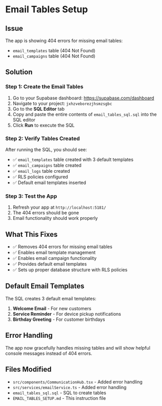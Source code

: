 # Email Tables Setup

## Issue
The app is showing 404 errors for missing email tables:
- `email_templates` table (404 Not Found)
- `email_campaigns` table (404 Not Found)

## Solution

### Step 1: Create the Email Tables
1. Go to your Supabase dashboard: https://supabase.com/dashboard
2. Navigate to your project: `jxhzveborezjhsmzsgbc`
3. Go to the **SQL Editor** tab
4. Copy and paste the entire contents of `email_tables_sql.sql` into the SQL editor
5. Click **Run** to execute the SQL

### Step 2: Verify Tables Created
After running the SQL, you should see:
- ✅ `email_templates` table created with 3 default templates
- ✅ `email_campaigns` table created
- ✅ `email_logs` table created
- ✅ RLS policies configured
- ✅ Default email templates inserted

### Step 3: Test the App
1. Refresh your app at `http://localhost:5181/`
2. The 404 errors should be gone
3. Email functionality should work properly

## What This Fixes
- ✅ Removes 404 errors for missing email tables
- ✅ Enables email template management
- ✅ Enables email campaign functionality
- ✅ Provides default email templates
- ✅ Sets up proper database structure with RLS policies

## Default Email Templates
The SQL creates 3 default email templates:
1. **Welcome Email** - For new customers
2. **Service Reminder** - For device pickup notifications
3. **Birthday Greeting** - For customer birthdays

## Error Handling
The app now gracefully handles missing tables and will show helpful console messages instead of 404 errors.

## Files Modified
- `src/components/CommunicationHub.tsx` - Added error handling
- `src/services/emailService.ts` - Added error handling
- `email_tables_sql.sql` - SQL to create tables
- `EMAIL_TABLES_SETUP.md` - This instruction file 